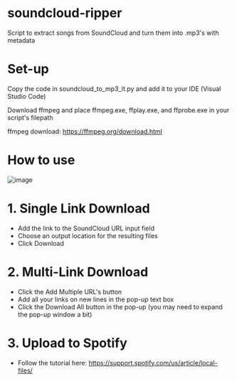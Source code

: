 # soundcloud-ripper
Script to extract songs from SoundCloud and turn them into .mp3's with metadata

# Set-up
Copy the code in soundcloud_to_mp3_lt.py and add it to your IDE (Visual Studio Code)

Download ffmpeg and place ffmpeg.exe, ffplay.exe, and ffprobe.exe in your script's filepath

ffmpeg download: https://ffmpeg.org/download.html

# How to use
![image](https://github.com/user-attachments/assets/3432bd2c-0974-4c47-9ea5-f3dcf29f471f)

# 1. Single Link Download
- Add the link to the SoundCloud URL input field
- Choose an output location for the resulting files
- Click Download

# 2. Multi-Link Download
- Click the Add Multiple URL's button
- Add all your links on new lines in the pop-up text box 
- Click the Download All button in the pop-up (you may need to expand the pop-up window a bit)

# 3. Upload to Spotify
- Follow the tutorial here: https://support.spotify.com/us/article/local-files/
